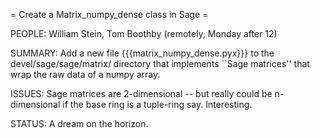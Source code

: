 = Create a Matrix_numpy_dense class in Sage =

PEOPLE: William Stein, Tom Boothby (remotely, Monday after 12)


SUMMARY:
Add a new file {{{matrix_numpy_dense.pyx}}} to the devel/sage/sage/matrix/ directory that implements ``Sage matrices'' that wrap the raw data of a numpy array. 

ISSUES:
 Sage matrices are 2-dimensional -- but really could be n-dimensional if the base ring is a tuple-ring say.  Interesting.

STATUS:
A dream on the horizon. 
